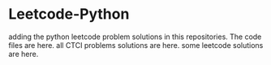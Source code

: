 # Leetcode-Python
adding the python leetcode problem solutions in this repositories. 
The code files are here.
all CTCI problems solutions are here.
some leetcode solutions are here.

















































































































































































































































































































































































































































































































































































































































































































































































































































































































































































































































































